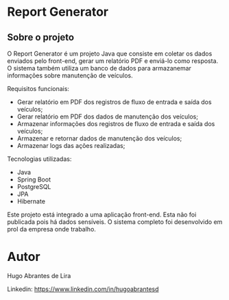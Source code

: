 # Report Generator

## Sobre o projeto
O Report Generator é um projeto Java que consiste em coletar os dados enviados pelo front-end, gerar um relatório PDF e enviá-lo como resposta.
O sistema também utiliza um banco de dados para armazanemar informações sobre manutenção de veículos.

Requisitos funcionais:
- Gerar relatório em PDF dos registros de fluxo de entrada e saída dos veículos;
- Gerar relatório em PDF dos dados de manutenção dos veículos;
- Armazenar informações dos registros de fluxo de entrada e saída dos veículos;
- Armazenar e retornar dados de manutenção dos veículos;
- Armazenar logs das ações realizadas;

Tecnologias utilizadas:
- Java
- Spring Boot
- PostgreSQL
- JPA
- Hibernate

Este projeto está integrado a uma aplicação front-end. Esta não foi publicada pois há dados sensíveis.
O sistema completo foi desenvolvido em prol da empresa onde trabalho.

# Autor

Hugo Abrantes de Lira

Linkedin: https://www.linkedin.com/in/hugoabrantesd
